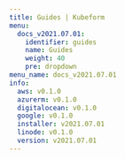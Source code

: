 ```yaml
---
title: Guides | Kubeform
menu:
  docs_v2021.07.01:
    identifier: guides
    name: Guides
    weight: 40
    pre: dropdown
menu_name: docs_v2021.07.01
info:
  aws: v0.1.0
  azurerm: v0.1.0
  digitalocean: v0.1.0
  google: v0.1.0
  installer: v2021.07.01
  linode: v0.1.0
  version: v2021.07.01
---
```


